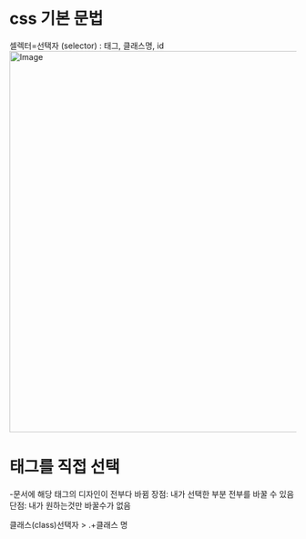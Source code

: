 # css 기본 문법
셀렉터=선택자 (selector) : 태그, 클래스명, id
<img width="670" alt="Image" src="https://github.com/user-attachments/assets/fab07437-f8c7-4e2b-94da-dd66d69abc90" />

# 태그를 직접 선택
-문서에 해당 태그의 디자인이 전부다 바뀜
장점: 내가 선택한 부분 전부를 바꿀 수 있음
단점: 내가 원하는것만 바꿀수가 없음

클래스(class)선택자 > .+클래스 명
